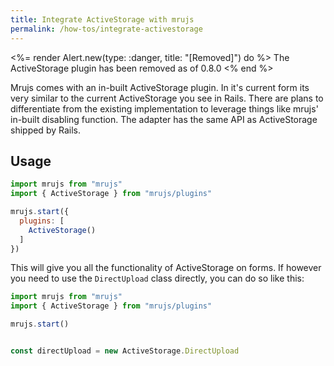 ```yaml
---
title: Integrate ActiveStorage with mrujs
permalink: /how-tos/integrate-activestorage
---
```


<%= render Alert.new(type: :danger, title: "[Removed]") do %>
  The ActiveStorage plugin has been removed as of 0.8.0
<% end %>

Mrujs comes with an in-built ActiveStorage plugin. In it's
current form its very similar to the current ActiveStorage
you see in Rails. There are plans to differentiate from the
existing implementation to leverage things like mrujs'
in-built disabling function. The adapter has the same API
as ActiveStorage shipped by Rails.

## Usage

```js
import mrujs from "mrujs"
import { ActiveStorage } from "mrujs/plugins"

mrujs.start({
  plugins: [
    ActiveStorage()
  ]
})
```

This will give you all the functionality of ActiveStorage
on forms. If however you need to use the `DirectUpload`
class directly, you can do so like this:

```js
import mrujs from "mrujs"
import { ActiveStorage } from "mrujs/plugins"

mrujs.start()


const directUpload = new ActiveStorage.DirectUpload
```
